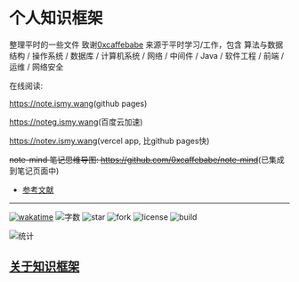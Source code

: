 # 个人知识框架
整理平时的一些文件
致谢[0xcaffebabe](https://github.com/0xcaffebabe/note)
来源于平时学习/工作，包含 算法与数据结构 / 操作系统 / 数据库 / 计算机系统 / 网络 / 中间件 / Java / 软件工程 / 前端 / 运维 / 网络安全

在线阅读:

<https://note.ismy.wang>(github pages)

<https://noteg.ismy.wang>(百度云加速)

<https://notev.ismy.wang>(vercel app, 比github pages快)

~~note-mind 笔记思维导图: <https://github.com/0xcaffebabe/note-mind>~~(已集成到笔记页面中)

- [参考文献](./参考文献.md)

--------------------------------------------------------------------------------

[![wakatime](https://wakatime.com/badge/github/0xcaffebabe/note.svg)](https://wakatime.com/badge/github/0xcaffebabe/note) ![字数](https://cdn.jsdelivr.net/gh/0xcaffebabe/note@gh-pages/wordCountBadge.svg) ![star](https://img.shields.io/github/stars/0xcaffebabe/note) ![fork](https://img.shields.io/github/forks/0xcaffebabe/note) ![license](https://img.shields.io/github/license/0xcaffebabe/note) ![build](https://github.com/0xcaffebabe/note/workflows/%E6%9E%84%E5%BB%BA%E7%94%B5%E5%AD%90%E4%B9%A6/badge.svg)

![统计](https://repobeats.axiom.co/api/embed/24137e8c365c058184db40c146a5dc1291924862.svg "Repobeats analytics image")

## [关于知识框架](/doc/MyBook.md)
